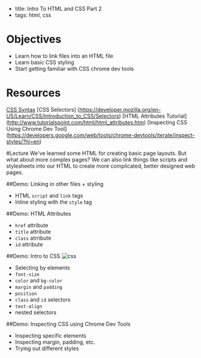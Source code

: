 - title:  Intro To HTML and CSS Part 2
- tags:  html, css

# Objectives
* Learn how to link files into an HTML file
* Learn basic CSS styling
* Start getting familiar with CSS chrome dev tools

# Resources
[CSS Syntax](http://www.w3schools.com/css/css_syntax.asp)
[CSS Selectors] (https://developer.mozilla.org/en-US/Learn/CSS/Introduction_to_CSS/Selectors)
[HTML Attributes Tutorial] (http://www.tutorialspoint.com/html/html_attributes.htm)
[Inspecting CSS Using Chrome Dev Tool] (https://developers.google.com/web/tools/chrome-devtools/iterate/inspect-styles/?hl=en)


#Lecture
We've learned some HTML for creating basic page layouts. But what about more complex pages? We can also link things like scripts and stylesheets into our HTML to create more complicated, better designed web pages.

##Demo: Linking in other files + styling
- HTML `script` and `link` tags
- Inline styling with the `style` tag

##Demo: HTML Attributes
- `href` attribute
- `title` attribute
- `class` atrribute
- `id` attribute

##Demo: Intro to CSS
![css](http://media2.giphy.com/media/13FrpeVH09Zrb2/giphy.gif)
- Selecting by elements
- `font-size`
- `color` and `bg-color`
- `margin` and `padding`
- `position`
- `class` and `id` selectors
- `text-align`
-  nested selectors 

##Demo: Inspecting CSS using Chrome Dev Tools
- Inspecting specific elements
- Inspecting margin, padding, etc.
- Trying out different styles
